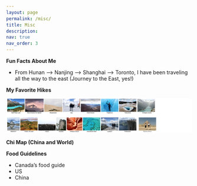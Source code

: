 ```yaml
---
layout: page
permalink: /misc/
title: Misc
description:
nav: true
nav_order: 3
---
```


**Fun Facts About Me**

* From Hunan –> Nanjing –> Shanghai –> Toronto, I have been traveling all the way to the east (Journey to the East, yes!)


**My Favorite Hikes**

![alt text](/assets/img/Hiking3.png "Hiking")


**Chi Map (China and World)**

**Food Guidelines**

* Canada’s food guide
* US
* China
